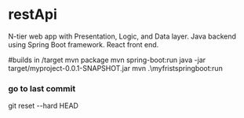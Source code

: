 # restApi
N-tier web app with Presentation, Logic, and Data layer.
Java backend using Spring Boot framework.
React front end.


#builds in /target
mvn package
mvn spring-boot:run
java -jar target/myproject-0.0.1-SNAPSHOT.jar
mvn .\myfristspringboot\:run

### go to last commit
git reset --hard HEAD